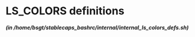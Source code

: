 
LS_COLORS definitions
=====================


***(in /home/bsgt/stablecaps_bashrc/internal/internal_ls_colors_defs.sh)***